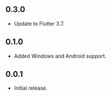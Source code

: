 ## 0.3.0

- Update to Flutter 3.7.

## 0.1.0

- Added Windows and Android support.

## 0.0.1

- Initial release.
